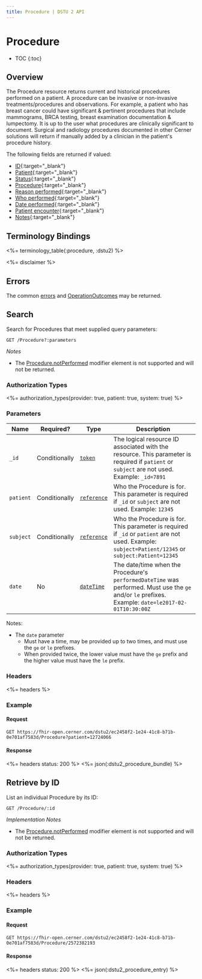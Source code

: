 ```yaml
---
title: Procedure | DSTU 2 API
---
```


# Procedure

* TOC
{:toc}

## Overview

The Procedure resource returns current and historical procedures performed on a patient. A procedure can be invasive or non-invasive treatments/procedures and observations. For example, a patient who has breast cancer could have significant & pertinent procedures that include mammograms, BRCA testing, breast examination documentation & lumpectomy. It is up to the user what procedures are clinically significant to document. Surgical and radiology procedures documented in other Cerner solutions will return if manually added by a clinician in the patient's procedure history.

The following fields are returned if valued:

* [ID](https://hl7.org/fhir/dstu2/resource-definitions.html#Resource.id){:target="_blank"}
* [Patient](https://hl7.org/fhir/DSTU2/procedure-definitions.html#Procedure.subject){:target="_blank"}
* [Status](https://hl7.org/fhir/DSTU2/procedure-definitions.html#Procedure.status){:target="_blank"}
* [Procedure](https://hl7.org/fhir/DSTU2/procedure-definitions.html#Procedure.code){:target="_blank"}
* [Reason performed](https://hl7.org/fhir/DSTU2/procedure-definitions.html#Procedure.reason_x_){:target="_blank"}
* [Who performed](https://hl7.org/fhir/DSTU2/procedure-definitions.html#Procedure.performer){:target="_blank"}
* [Date performed](https://hl7.org/fhir/DSTU2/procedure-definitions.html#Procedure.performed_x_){:target="_blank"}
* [Patient encounter](https://hl7.org/fhir/DSTU2/procedure-definitions.html#Procedure.encounter){:target="_blank"}
* [Notes](https://hl7.org/fhir/DSTU2/procedure-definitions.html#Procedure.notes){:target="_blank"}

## Terminology Bindings

<%= terminology_table(:procedure, :dstu2) %>

<%= disclaimer %>

## Errors

The common [errors] and [OperationOutcomes] may be returned.

## Search

Search for Procedures that meet supplied query parameters:

    GET /Procedure?:parameters

_Notes_

* The [Procedure.notPerformed] modifier element is not supported and will not be returned.

### Authorization Types

<%= authorization_types(provider: true, patient: true, system: true) %>

### Parameters

 Name              | Required?     | Type          | Description
-------------------|---------------|---------------|-------------------------------------------------------------------------------------
`_id`              | Conditionally | [`token`]     | The logical resource ID associated with the resource. This parameter is required if `patient` or `subject` are not used. Example: `_id=7891`
`patient`          | Conditionally | [`reference`] | Who the Procedure is for. This parameter is required if `_id` or `subject` are not used. Example: `12345`
`subject`          | Conditionally | [`reference`] | Who the Procedure is for. This parameter is required if `_id` or `patient` are not used. Example: `subject=Patient/12345` or `subject:Patient=12345`
`date`             | No            | [`dateTime`]  | The date/time when the Procedure's `performedDateTime` was performed. Must use the `ge` and/or `le` prefixes. Example: `date=le2017-02-01T10:30:00Z`

Notes:

* The `date` parameter 
  * Must have a time, may be provided up to two times, and must use the `ge` or `le` prefixes. 
  * When provided twice, the lower value must have the `ge` prefix and the higher value must have the `le` prefix.

### Headers

 <%= headers %>

### Example

#### Request

    GET https://fhir-open.cerner.com/dstu2/ec2458f2-1e24-41c8-b71b-0e701af7583d/Procedure?patient=12724066

#### Response

<%= headers status: 200 %>
<%= json(:dstu2_procedure_bundle) %>

## Retrieve by ID

List an individual Procedure by its ID:

    GET /Procedure/:id

_Implementation Notes_

* The [Procedure.notPerformed] modifier element is not supported and will not be returned.

### Authorization Types

<%= authorization_types(provider: true, patient: true, system: true) %>

### Headers

<%= headers %>

### Example

#### Request

    GET https://fhir-open.cerner.com/dstu2/ec2458f2-1e24-41c8-b71b-0e701af7583d/Procedure/2572382193

#### Response

<%= headers status: 200 %>
<%= json(:dstu2_procedure_entry) %>

[`dateTime`]: https://hl7.org/fhir/r4/datatypes.html#dateTime
[`reference`]: https://hl7.org/fhir/DSTU2/search.html#reference
[`token`]: https://hl7.org/fhir/DSTU2/search.html#token
[Procedure.notPerformed]: https://hl7.org/fhir/DSTU2/procedure-definitions.html#Procedure.notPerformed
[errors]: ../../#client-errors
[OperationOutcomes]: ../../#operation-outcomes
